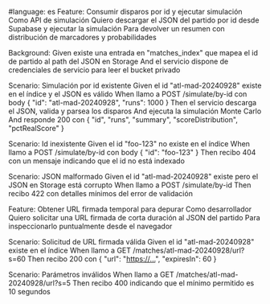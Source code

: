 #language: es
Feature: Consumir disparos por id y ejecutar simulación
Como API de simulación
Quiero descargar el JSON del partido por id desde Supabase y ejecutar la simulación
Para devolver un resumen con distribución de marcadores y probabilidades

Background:
Given existe una entrada en "matches_index" que mapea el id de partido al path del JSON en Storage
And el servicio dispone de credenciales de servicio para leer el bucket privado

Scenario: Simulación por id existente
Given el id "atl-mad-20240928" existe en el índice y el JSON es válido
When llamo a POST /simulate/by-id con body { "id": "atl-mad-20240928", "runs": 1000 }
Then el servicio descarga el JSON, valida y parsea los disparos
And ejecuta la simulación Monte Carlo
And responde 200 con { "id", "runs", "summary", "scoreDistribution", "pctRealScore" }

Scenario: Id inexistente
Given el id "foo-123" no existe en el índice
When llamo a POST /simulate/by-id con body { "id": "foo-123" }
Then recibo 404 con un mensaje indicando que el id no está indexado

Scenario: JSON malformado
Given el id "atl-mad-20240928" existe pero el JSON en Storage está corrupto
When llamo a POST /simulate/by-id
Then recibo 422 con detalles mínimos del error de validación

Feature: Obtener URL firmada temporal para depurar
Como desarrollador
Quiero solicitar una URL firmada de corta duración al JSON del partido
Para inspeccionarlo puntualmente desde el navegador

Scenario: Solicitud de URL firmada válida
Given el id "atl-mad-20240928" existe en el índice
When llamo a GET /matches/atl-mad-20240928/url?s=60
Then recibo 200 con { "url": "<https://...>", "expiresIn": 60 }

Scenario: Parámetros inválidos
When llamo a GET /matches/atl-mad-20240928/url?s=5
Then recibo 400 indicando que el mínimo permitido es 10 segundos
